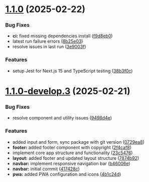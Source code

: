 # [1.1.0](https://github.com/IliaKamilov/synctip/compare/v1.1.0-develop.4...v1.1.0) (2025-02-22)


### Bug Fixes

* **ci:** fixed missing dependencies install ([f9d8eb0](https://github.com/IliaKamilov/synctip/commit/f9d8eb0743bb16a248e397c6b9a6ddd04035c5a7))
* latest run failure errors ([8b25e03](https://github.com/IliaKamilov/synctip/commit/8b25e0363d6dea0502d61856b067cd2631ce5d37))
* resolve issues in last run ([3e9003f](https://github.com/IliaKamilov/synctip/commit/3e9003f1775bb50a1fc3236e39d24e1af78e4847))


### Features

* setup Jest for Next.js 15 and TypeScript testing ([38b3f0c](https://github.com/IliaKamilov/synctip/commit/38b3f0c2f095913625a4c63730664385b9e3f628))



# [1.1.0-develop.3](https://github.com/IliaKamilov/synctip/compare/v1.1.0-develop.2...v1.1.0-develop.3) (2025-02-21)


### Bug Fixes

* resolve component and utility issues ([9498d4e](https://github.com/IliaKamilov/synctip/commit/9498d4e8622d92583bf829673c37b2c98e47148b))


### Features

* added input and form, sync package with git version ([0729ea8](https://github.com/IliaKamilov/synctip/commit/0729ea84b8c0edad00ec17cc9f5746c7f1a16a11))
* **footer:** added footer component with copyright ([2f4caf8](https://github.com/IliaKamilov/synctip/commit/2f4caf8b2a7aa3dca4cfc9671248a32fffb60f9c))
* implement core app structure and functionality ([23c5476](https://github.com/IliaKamilov/synctip/commit/23c5476f83744e539378356c9e067f16444b3e2e))
* **layout:** added footer and updated layout structure ([7874b92](https://github.com/IliaKamilov/synctip/commit/7874b9208abf8039b0179d25d362235e4fd9e4b6))
* **navbar:** implement responsive navigation bar ([b46006e](https://github.com/IliaKamilov/synctip/commit/b46006ed394371b1c2e9ad69b45d3935fb867d6d))
* **navbar:** initial commit ([417428c](https://github.com/IliaKamilov/synctip/commit/417428cb9f14a47eabca93ee56bb92183cfff244))
* **pwa:** added PWA configuration and icons ([4b1c24d](https://github.com/IliaKamilov/synctip/commit/4b1c24d6c63ef5ffb007e3d5109255a472d0d657))




